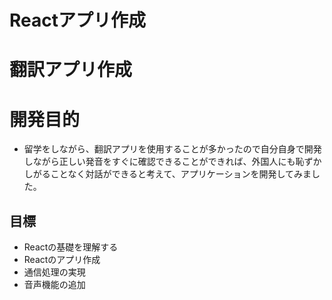 # Reactアプリ作成
# 翻訳アプリ作成

# 開発目的
* 留学をしながら、翻訳アプリを使用することが多かったので自分自身で開発しながら正しい発音をすぐに確認できることができれば、外国人にも恥ずかしがることなく対話ができると考えて、アプリケーションを開発してみました。


## 目標
* Reactの基礎を理解する
* Reactのアプリ作成
* 通信処理の実現
* 音声機能の追加

